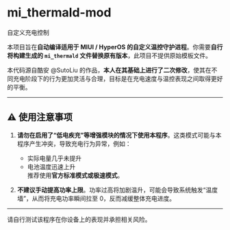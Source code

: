 # mi_thermald-mod

自定义充电控制

本项目旨在**自动编译适用于 MIUI / HyperOS 的自定义温控守护进程**。你需要**自行将构建生成的 `mi_thermald` 文件替换原有版本**，此项目不提供原始模板文件。

本代码源自酷安 @SutoLiu 的作品，**本人在其基础上进行了二次修改**，使其在不同充电阶段下的行为更加灵活与合理，目标是在充电速度与温控表现之间取得更好的平衡。

---

## ⚠️ 使用注意事项

1. **请勿在启用了“低电疾充”等增强模块的情况下使用本程序**。这类模式可能与本程序产生冲突，导致充电行为异常，例如：  
   - 实际电量几乎未提升  
   - 电池温度迅速上升  
   推荐使用**官方标准模式或极速模式**。

2. **不建议手动提高功率上限**。功率过高将加剧温升，可能会导致系统触发“温度墙”，从而将充电功率瞬间拉至 0，反而减缓整体充电进度。

---

请自行测试该程序在你设备上的表现并承担相关风险。
